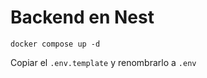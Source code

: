 # Backend en Nest

```
docker compose up -d
```


Copiar el ```.env.template``` y renombrarlo a ```.env```